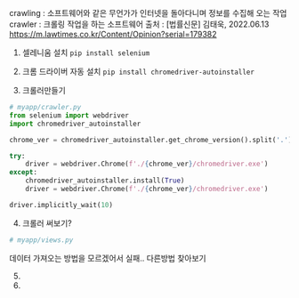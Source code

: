 crawling
: 소프트웨어와 같은 무언가가 인터넷을 돌아다니며 정보를 수집해 오는 작업
crawler
: 크롤링 작업을 하는 소프트웨어
출처 : [법률신문] 김태욱, 2022.06.13 https://m.lawtimes.co.kr/Content/Opinion?serial=179382

1. 셀레니움 설치
    `pip install selenium`

2. 크롬 드라이버 자동 설치
    `pip install chromedriver-autoinstaller`
3. 크롤러만들기
```python
# myapp/crawler.py
from selenium import webdriver
import chromedriver_autoinstaller

chrome_ver = chromedriver_autoinstaller.get_chrome_version().split('.')[0]  #크롬드라이버 버전 확인

try:
    driver = webdriver.Chrome(f'./{chrome_ver}/chromedriver.exe')   
except:
    chromedriver_autoinstaller.install(True)
    driver = webdriver.Chrome(f'./{chrome_ver}/chromedriver.exe')

driver.implicitly_wait(10)
```
4. 크롤러 써보기?
```python
# myapp/views.py

```
데이터 가져오는 방법을 모르겠어서 실패.. 다른방법 찾아보기

5. 
6. 